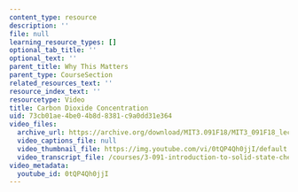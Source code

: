 ```yaml
---
content_type: resource
description: ''
file: null
learning_resource_types: []
optional_tab_title: ''
optional_text: ''
parent_title: Why This Matters
parent_type: CourseSection
related_resources_text: ''
resource_index_text: ''
resourcetype: Video
title: Carbon Dioxide Concentration
uid: 73cb01ae-4be0-4b8d-8381-c9a0dd31e364
video_files:
  archive_url: https://archive.org/download/MIT3.091F18/MIT3_091F18_lec28_wtm_300k.mp4
  video_captions_file: null
  video_thumbnail_file: https://img.youtube.com/vi/0tQP4Qh0jjI/default.jpg
  video_transcript_file: /courses/3-091-introduction-to-solid-state-chemistry-fall-2018/e5f78e0904f36d83f0f02734c72b6174_0tQP4Qh0jjI.pdf
video_metadata:
  youtube_id: 0tQP4Qh0jjI
---
```

